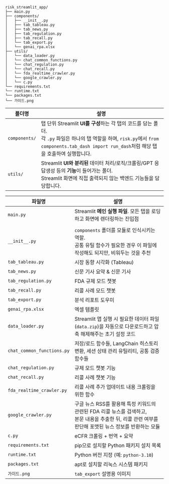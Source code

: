```
risk_streamlit_app/
├── main.py
├── components/
│   ├── __init__.py
│   ├── tab_tableau.py
│   ├── tab_news.py
│   ├── tab_regulation.py
│   ├── tab_recall.py
│   └── tab_export.py
│   └── genai_rpa.xlsx
├── utils/
│   └── data_loader.py
│   └── chat_common_functions.py
│   └── chat_regulation.py
│   └── chat_recall.py
│   └── fda_realtime_crawler.py
│   └── google_crawler.py
│   └── c.py
└── requirements.txt
└── runtime.txt
└── packages.txt
└── 가이드.png
```


| 폴더명           | 설명                                                                                                                                                  |
| ------------- | --------------------------------------------------------------------------------------------------------------------------------------------------- |
| `components/` | 탭 단위 Streamlit **UI를 구성**하는 각 탭의 코드를 담는 폴더.<br>각 `.py` 파일은 하나의 탭 역할을 하며, `risk.py`에서 `from components.tab_dash import run_dash`처럼 해당 탭을 호출하여 실행합니다. |
| `utils/`      | Streamlit **UI와 분리된** 데이터 처리/로직/크롤링/GPT 응답생성 등의 **기능**이 들어가는 폴더.<br>Streamlit 화면에 직접 출력되지 않는 백엔드 기능들을 담당합니다.    |

| 파일명                        | 설명                                                                                            |
| -------------------------- | --------------------------------------------------------------------------------------------- |
| `main.py`                  | Streamlit **메인 실행 파일**. 모든 탭을 로딩하고 화면에 렌더링하는 진입점                                              |
|                            |                                                                                                                    |
| `__init__.py`              | `components` 폴더를 모듈로 인식시키는 역할.<br>공통 유틸 함수가 필요한 경우 이 파일에 작성해도 되지만, 비워두는 것을 추천                 |
| `tab_tableau.py`           | 시장 동향 시각화 (Tableau)                                                                           |
| `tab_news.py`              | 신문 기사 요약 & 신문 기사                                                                              |
| `tab_regulation.py`        | FDA 규제 모드 챗봇                                                                                  |
| `tab_recall.py`            | 리콜 사례 모드 챗봇                                                                                   |
| `tab_export.py`            | 분석 리포트 도우미                                                                                    |
| `genai_rpa.xlsx`           | 엑셀 템플릿                                                                                        |
| `data_loader.py`           | Streamlit 앱 실행 시 필요한 데이터 파일(`data.zip`)을 자동으로 다운로드하고 압축 해제해주는 초기 설정 코드                        |
| `chat_common_functions.py` | 저장/로드 함수들, LangChain 히스토리 변환, 세션 상태 관리 유틸리티, 공통 검증 함수들                                        |
| `chat_regulation.py`       | 규제 모드 챗봇 기능                                                                                   |
| `chat_recall.py`           | 리콜 사례 챗봇 기능                                                                                   |
| `fda_realtime_crawler.py`  | 리콜 사례 추가 업데이트 내용 크롤링을 위한 함수                                                                   |
| `google_crawler.py`        | 구글 뉴스 RSS를 활용해 특정 키워드의 관련된 FDA 리콜 뉴스를 검색하고,<br>본문 내용을 추출한 뒤, 리콜 관련 여부를 판단해 포맷된 뉴스 정보를 반환하는 모듈 |
| `c.py`                     | eCFR 크롤링 + 번역 + 요약                                                                            |
| `requirements.txt`         | pip으로 설치할 Python 패키지 설치 목록                                                                    |
| `runtime.txt`              | Python 버전 지정 (예: `python-3.10`)                                                               |
| `packages.txt`             | apt로 설치할 리눅스 시스템 패키지                                                                          |
| `가이드.png`                  | `tab_export` 설명용 이미지                                                                          |
